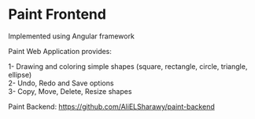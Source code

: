 # Paint Frontend
Implemented using Angular framework

Paint Web Application provides:

1- Drawing and coloring simple shapes (square, rectangle, circle, triangle, ellipse)\
2- Undo, Redo and Save options\
3- Copy, Move, Delete, Resize shapes

Paint Backend: https://github.com/AliELSharawy/paint-backend
